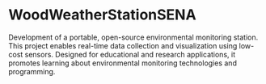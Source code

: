 # WoodWeatherStationSENA
Development of a portable, open-source environmental monitoring station. This project enables real-time data collection and visualization using low-cost sensors. Designed for educational and research applications, it promotes learning about environmental monitoring technologies and programming.
